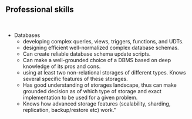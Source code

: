 ## Professional skills
​
* Databases
  * developing complex queries, views,  triggers, functions, and UDTs.
  * designing efficient  well-normalized complex database schemas.
  * Can create reliable database schema update scripts.
  * Can make a well-grounded choice of a DBMS based on deep knowledge of its pros and cons.
  * using at least two non-relational storages of different types. Knows several specific features of these storages.
  * Has good understanding of storages landscape, thus can make grounded decision as of which type of storage and exact implementation to be used for a given problem.
  * Knows how advanced storage features (scalability, sharding, replication, backup/restore etc) work."